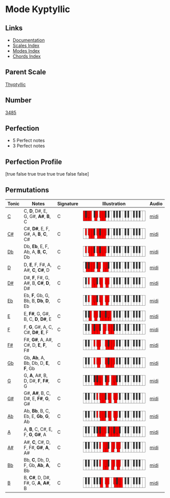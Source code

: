 # Mode Kyptyllic

## Links

- [Documentation](index.md)
- [Scales Index](Scales.md)
- [Modes Index](Modes.md)
- [Chords Index](Chords.md)

## Parent Scale

[Thyptyllic](ScaleThyptyllic.md)

## Number

[3485](https://ianring.com/musictheory/scales/3485)

## Perfection

- 5 Perfect notes
- 3 Perfect notes

## Perfection Profile

[true false true true true true false false]

## Permutations

| Tonic | Notes | Signature | Illustration | Audio |
|-------|-------|-----------|--------------|-------|
| [C](ModeCNaturalKyptyllic.md) | C, **D**, D#, E, G, G#, **A#**, **B**, C | C | ![CNaturalKyptyllic](ModeCNaturalKyptyllic.png) | [midi](https://github.com/edipermadi/music/blob/main/docs/ModeCNaturalKyptyllic.mid?raw=true) |
| [C#](ModeCSharpKyptyllic.md) | C#, **D#**, E, F, G#, A, **B**, **C**, C# | C | ![CSharpKyptyllic](ModeCSharpKyptyllic.png) | [midi](https://github.com/edipermadi/music/blob/main/docs/ModeCSharpKyptyllic.mid?raw=true) |
| [Db](ModeDFlatKyptyllic.md) | Db, **Eb**, E, F, Ab, A, **B**, **C**, Db | C | ![DFlatKyptyllic](ModeDFlatKyptyllic.png) | [midi](https://github.com/edipermadi/music/blob/main/docs/ModeDFlatKyptyllic.mid?raw=true) |
| [D](ModeDNaturalKyptyllic.md) | D, **E**, F, F#, A, A#, **C**, **C#**, D | C | ![DNaturalKyptyllic](ModeDNaturalKyptyllic.png) | [midi](https://github.com/edipermadi/music/blob/main/docs/ModeDNaturalKyptyllic.mid?raw=true) |
| [D#](ModeDSharpKyptyllic.md) | D#, **F**, F#, G, A#, B, **C#**, **D**, D# | C | ![DSharpKyptyllic](ModeDSharpKyptyllic.png) | [midi](https://github.com/edipermadi/music/blob/main/docs/ModeDSharpKyptyllic.mid?raw=true) |
| [Eb](ModeEFlatKyptyllic.md) | Eb, **F**, Gb, G, Bb, B, **Db**, **D**, Eb | C | ![EFlatKyptyllic](ModeEFlatKyptyllic.png) | [midi](https://github.com/edipermadi/music/blob/main/docs/ModeEFlatKyptyllic.mid?raw=true) |
| [E](ModeENaturalKyptyllic.md) | E, **F#**, G, G#, B, C, **D**, **D#**, E | C | ![ENaturalKyptyllic](ModeENaturalKyptyllic.png) | [midi](https://github.com/edipermadi/music/blob/main/docs/ModeENaturalKyptyllic.mid?raw=true) |
| [F](ModeFNaturalKyptyllic.md) | F, **G**, G#, A, C, C#, **D#**, **E**, F | C | ![FNaturalKyptyllic](ModeFNaturalKyptyllic.png) | [midi](https://github.com/edipermadi/music/blob/main/docs/ModeFNaturalKyptyllic.mid?raw=true) |
| [F#](ModeFSharpKyptyllic.md) | F#, **G#**, A, A#, C#, D, **E**, **F**, F# | C | ![FSharpKyptyllic](ModeFSharpKyptyllic.png) | [midi](https://github.com/edipermadi/music/blob/main/docs/ModeFSharpKyptyllic.mid?raw=true) |
| [Gb](ModeGFlatKyptyllic.md) | Gb, **Ab**, A, Bb, Db, D, **E**, **F**, Gb | C | ![GFlatKyptyllic](ModeGFlatKyptyllic.png) | [midi](https://github.com/edipermadi/music/blob/main/docs/ModeGFlatKyptyllic.mid?raw=true) |
| [G](ModeGNaturalKyptyllic.md) | G, **A**, A#, B, D, D#, **F**, **F#**, G | C | ![GNaturalKyptyllic](ModeGNaturalKyptyllic.png) | [midi](https://github.com/edipermadi/music/blob/main/docs/ModeGNaturalKyptyllic.mid?raw=true) |
| [G#](ModeGSharpKyptyllic.md) | G#, **A#**, B, C, D#, E, **F#**, **G**, G# | C | ![GSharpKyptyllic](ModeGSharpKyptyllic.png) | [midi](https://github.com/edipermadi/music/blob/main/docs/ModeGSharpKyptyllic.mid?raw=true) |
| [Ab](ModeAFlatKyptyllic.md) | Ab, **Bb**, B, C, Eb, E, **Gb**, **G**, Ab | C | ![AFlatKyptyllic](ModeAFlatKyptyllic.png) | [midi](https://github.com/edipermadi/music/blob/main/docs/ModeAFlatKyptyllic.mid?raw=true) |
| [A](ModeANaturalKyptyllic.md) | A, **B**, C, C#, E, F, **G**, **G#**, A | C | ![ANaturalKyptyllic](ModeANaturalKyptyllic.png) | [midi](https://github.com/edipermadi/music/blob/main/docs/ModeANaturalKyptyllic.mid?raw=true) |
| [A#](ModeASharpKyptyllic.md) | A#, **C**, C#, D, F, F#, **G#**, **A**, A# | C | ![ASharpKyptyllic](ModeASharpKyptyllic.png) | [midi](https://github.com/edipermadi/music/blob/main/docs/ModeASharpKyptyllic.mid?raw=true) |
| [Bb](ModeBFlatKyptyllic.md) | Bb, **C**, Db, D, F, Gb, **Ab**, **A**, Bb | C | ![BFlatKyptyllic](ModeBFlatKyptyllic.png) | [midi](https://github.com/edipermadi/music/blob/main/docs/ModeBFlatKyptyllic.mid?raw=true) |
| [B](ModeBNaturalKyptyllic.md) | B, **C#**, D, D#, F#, G, **A**, **A#**, B | C | ![BNaturalKyptyllic](ModeBNaturalKyptyllic.png) | [midi](https://github.com/edipermadi/music/blob/main/docs/ModeBNaturalKyptyllic.mid?raw=true) |
